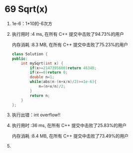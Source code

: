 # 69 Sqrt(x)

1. 1e-6：1*10的-6次方

2. 执行用时 :4 ms, 在所有 C++ 提交中击败了94.73%的用户

   内存消耗 :8.3 MB, 在所有 C++ 提交中击败了75.23%的用户

   ```c++
   class Solution {
   public:
       int mySqrt(int x) {
           if(x>=2147395600)return 46340;
           if(x==0)return 0;
           double n=1;
           while(abs(n-(n+x/n)/2)>=1e-6){
               n=(n+x/n)/2;
           }
           return n;
       }
   };
   ```

3. 执行出错：int overflow!!

4. 执行用时 :36 ms, 在所有 C++ 提交中击败了25.83%的用户

   内存消耗 :8.4 MB, 在所有 C++ 提交中击败了73.49%的用户

5. 